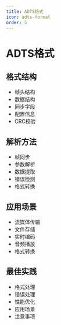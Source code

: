 ```yaml
---
title: ADTS格式
icon: adts-format
order: 5
---
```


# ADTS格式

## 格式结构
- 帧头结构
- 数据结构
- 同步字段
- 配置信息
- CRC校验

## 解析方法
- 帧同步
- 参数解析
- 数据提取
- 错误检测
- 格式转换

## 应用场景
- 流媒体传输
- 文件存储
- 实时编码
- 音频播放
- 格式转换

## 最佳实践
- 格式处理
- 错误处理
- 性能优化
- 应用场景
- 注意事项
